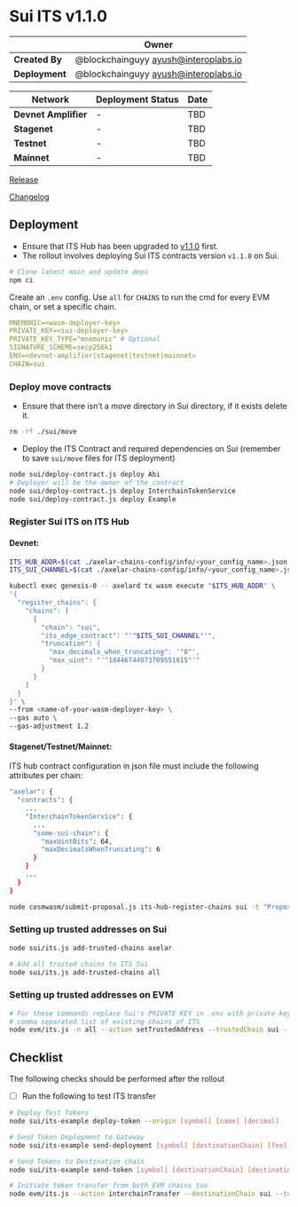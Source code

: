 # Sui ITS v1.1.0

|  | **Owner** |
|-----------|------------|
| **Created By** | @blockchainguyy <ayush@interoplabs.io> |
| **Deployment** | @blockchainguyy <ayush@interoplabs.io> |

| **Network** | **Deployment Status** | **Date** |
|-------------|----------------------|----------|
| **Devnet Amplifier** | - | TBD |
| **Stagenet** | - | TBD |
| **Testnet** | - | TBD |
| **Mainnet** | - | TBD |

[Release](https://github.com/axelarnetwork/axelar-cgp-sui/releases/tag/v1.1.0)

[Changelog](https://github.com/axelarnetwork/interchain-token-service/blob/v/CHANGELOG.md#210)

## Deployment

- Ensure that ITS Hub has been upgraded to [v1.1.0](../cosmwasm/2025-01-ITS-v1.1.0.md) first.
- The rollout involves deploying Sui ITS contracts version `v1.1.0` on Sui.

```bash
# Clone latest main and update deps
npm ci
```

Create an `.env` config. Use `all` for `CHAINS` to run the cmd for every EVM chain, or set a specific chain.

```yaml
MNEMONIC=<wasm-deployer-key>
PRIVATE_KEY=<sui-deployer-key>
PRIVATE_KEY_TYPE="mnemonic" # Optional
SIGNATURE_SCHEME=secp256k1
ENV=<devnet-amplifier|stagenet|testnet|mainnet>
CHAIN=sui
```

### Deploy move contracts
- Ensure that there isn’t a move directory in Sui directory, if it exists delete it.
```bash
rm -rf ./sui/move
```

- Deploy the ITS Contract and required dependencies on Sui (remember to save `sui/move` files for ITS deployment)

```bash
node sui/deploy-contract.js deploy Abi
# Deployer will be the owner of the contract
node sui/deploy-contract.js deploy InterchainTokenService
node sui/deploy-contract.js deploy Example
```

### Register Sui ITS on ITS Hub

#### Devnet:
```bash
ITS_HUB_ADDR=$(cat ./axelar-chains-config/info/<your_config_name>.json | jq -rM '.axelar.contracts.InterchainTokenService.address')
ITS_SUI_CHANNEL=$(cat ./axelar-chains-config/info/<your_config_name>.json | jq -rM '.chains.sui.contracts.InterchainTokenService.objects.ChannelId')

kubectl exec genesis-0 -- axelard tx wasm execute "$ITS_HUB_ADDR" \
'{
  "register_chains": {
    "chains": [
      {
        "chain": "sui",
        "its_edge_contract": "'"$ITS_SUI_CHANNEL"'",
        "truncation": {
          "max_decimals_when_truncating": '"8"',
          "max_uint": "'"18446744073709551615"'"
        }
      }
    ]
  }
}' \
--from <name-of-your-wasm-deployer-key> \
--gas auto \
--gas-adjustment 1.2
```

#### Stagenet/Testnet/Mainnet:

ITS hub contract configuration in json file must include the following attributes per chain:
```bash
"axelar": {
  "contracts": {
    ...
    "InterchainTokenService": {
      ...
      "some-sui-chain": {
        "maxUintBits": 64,
        "maxDecimalsWhenTruncating": 6
      }
    }
    ...
  }
}
```

```bash
node cosmwasm/submit-proposal.js its-hub-register-chains sui -t "Proposal title" -d "Proposal description" --deposit <100000000 for stagenet and 2000000000 for testnet/mainnet>
```


### Setting up trusted addresses on Sui
```bash
node sui/its.js add-trusted-chains axelar

# Add all trusted chains to ITS Sui
node sui/its.js add-trusted-chains all
```

### Setting up trusted addresses on EVM
```bash
# For these commands replace Sui's PRIVATE KEY in .env with private key for EVM chains
# comma separated list of existing chains of ITS
node evm/its.js -n all --action setTrustedAddress --trustedChain sui --trustedAddress hub
```

## Checklist

The following checks should be performed after the rollout

- [ ]  Run the following to test ITS transfer

```bash
# Deploy Test Tokens
node sui/its-example deploy-token --origin [symbol] [name] [decimal]

# Send Token Deployment to Gateway
node sui/its-example send-deployment [symbol] [destinationChain] [fee]

# Send Tokens to Destination chain
node sui/its-example send-token [symbol] [destinationChain] [destinationAddress] [fee] 1

# Initiate token transfer from both EVM chains too
node evm/its.js --action interchainTransfer --destinationChain sui --tokenId [tokenId] --destinationAddress [recipient] --amount 1 --gasValue 0.5
```
